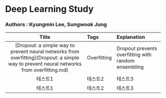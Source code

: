 # Deep Learning Study

### Authors : Kyungmin Lee, Sungwook Jung
|Title|Tags|Explanation|
|:------:|:---|:---|
|[Dropout: a simple way to prevent neural networks from overfitting](Dropout: a simple way to prevent neural networks from overfitting.md)|Overfitting|Dropout prevents overfitting with random ensembling|
|테스트1|테스트2|테스트3|
|테스트1|테스트2|테스트3|
